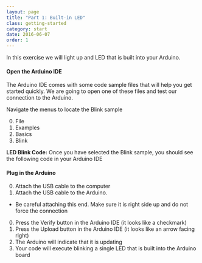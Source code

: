 ```yaml
---
layout: page
title: "Part 1: Built-in LED"
class: getting-started
category: start
date: 2016-06-07
order: 1
---
```


In this exercise we will light up and LED that is built into your
Arduino.

#### Open the Arduino IDE

The Arduino IDE comes with some code sample files that will help you get
started quickly. We are going to open one of these files and test our
connection to the Arduino.

Navigate the menus to locate the Blink sample

0. File
0. Examples
0. Basics
0. Blink

**LED Blink Code:**
Once you have selected the Blink sample, you should see the following
code in your Arduino IDE
<script src="https://gist.github.com/dennisburton/e0286a7ffe54bdb53423cf03adebbbe3.js"></script>


#### Plug in the Arduino

0. Attach the USB cable to the computer
0. Attach the USB cable to the Arduino.
  * Be careful attaching this end. Make sure it is right side up and do not force the connection
0. Press the Verify button in the Arduino IDE (it looks like a checkmark)
0. Press the Upload button in the Arduino IDE (it looks like an arrow facing right)
0. The Arduino will indicate that it is updating
0. Your code will execute blinking a single LED that is built into the Arduino board
